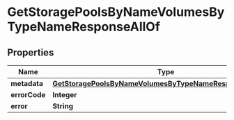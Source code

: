 

# GetStoragePoolsByNameVolumesByTypeNameResponseAllOf

## Properties

Name | Type | Description | Notes
------------ | ------------- | ------------- | -------------
**metadata** | [**GetStoragePoolsByNameVolumesByTypeNameResponseMetadata**](GetStoragePoolsByNameVolumesByTypeNameResponseMetadata.md) |  |  [optional]
**errorCode** | **Integer** |  |  [optional]
**error** | **String** |  |  [optional]



